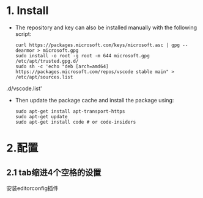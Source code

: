 
# 1. Install 
 - The repository and key can also be installed manually with the following script:
	```
    curl https://packages.microsoft.com/keys/microsoft.asc | gpg --dearmor > microsoft.gpg
    sudo install -o root -g root -m 644 microsoft.gpg /etc/apt/trusted.gpg.d/
    sudo sh -c 'echo "deb [arch=amd64] https://packages.microsoft.com/repos/vscode stable main" > /etc/apt/sources.list
    ```
.d/vscode.list'

 - Then update the package cache and install the package using:
	```
    sudo apt-get install apt-transport-https
    sudo apt-get update
    sudo apt-get install code # or code-insiders
    ```
# 2.配置
## 2.1 tab缩进4个空格的设置
安装editorconfig插件

<!--stackedit_data:
eyJoaXN0b3J5IjpbLTE5OTQ3NzE3NiwyNjcwNTgwMDMsNjEyMz
QzNTMxLC01OTg4NzUwMzIsNzMwOTk4MTE2XX0=
-->